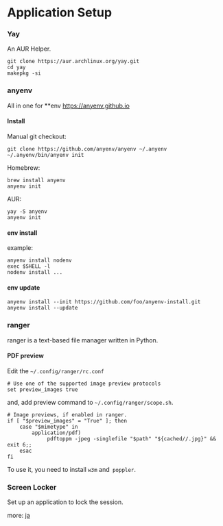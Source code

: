 # Application Setup

### Yay

An AUR Helper.
```
git clone https://aur.archlinux.org/yay.git
cd yay
makepkg -si
```

### anyenv

All in one for \*\*env https://anyenv.github.io

#### Install

Manual git checkout:
```
git clone https://github.com/anyenv/anyenv ~/.anyenv
~/.anyenv/bin/anyenv init
```

Homebrew:
```
brew install anyenv
anyenv init
```

AUR:
```
yay -S anyenv
anyenv init
```

#### env install

example:
```
anyenv install nodenv
exec $SHELL -l
nodenv install ...
```

#### env update

```
anyenv install --init https://github.com/foo/anyenv-install.git
anyenv install --update
```

### ranger

ranger is a text-based file manager written in Python.

#### PDF preview
Edit the `~/.config/ranger/rc.conf`
```
# Use one of the supported image preview protocols
set preview_images true
```

and, add preview command to `~/.config/ranger/scope.sh`.
```
# Image previews, if enabled in ranger.
if [ "$preview_images" = "True" ]; then
    case "$mimetype" in
        application/pdf)
             pdftoppm -jpeg -singlefile "$path" "${cached//.jpg}" && exit 6;;
    esac
fi
```

To use it, you need to install `w3m` and` poppler`.

### Screen Locker

Set up an application to lock the session.

more: [ja](./locker-ja.md)
